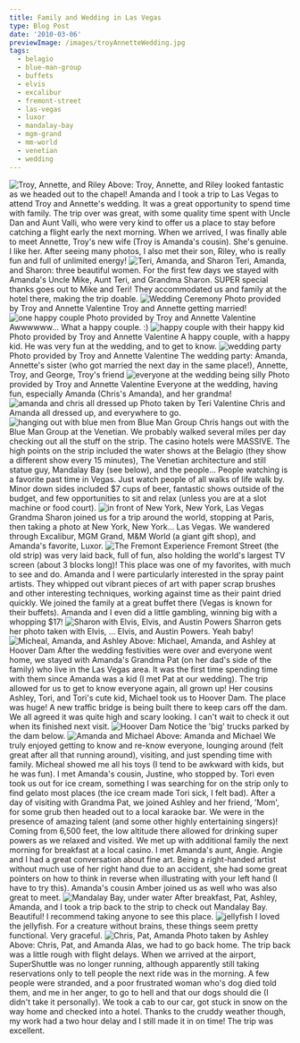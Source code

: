 ```yaml
---
title: Family and Wedding in Las Vegas
type: Blog Post
date: '2010-03-06'
previewImage: /images/troyAnnetteWedding.jpg
tags:
  - belagio
  - blue-man-group
  - buffets
  - elvis
  - excalibur
  - fremont-street
  - las-vegas
  - luxor
  - mandalay-bay
  - mgm-grand
  - mm-world
  - venetian
  - wedding
---
```

![Troy, Annette, and Riley](/images/prewedding.png) Above: Troy, Annette, and Riley looked fantastic as we headed out to the chapel! Amanda and I took a trip to Las Vegas to attend Troy and Annette's wedding. It was a great opportunity to spend time with family. The trip over was great, with some quality time spent with Uncle Dan and Aunt Valli, who were very kind to offer us a place to stay before catching a flight early the next morning. When we arrived, I was finally able to meet Annette, Troy's new wife (Troy is Amanda's cousin). She's genuine. I like her. After seeing many photos, I also met their son, Riley, who is really fun and full of unlimited energy! ![Teri, Amanda, and Sharon](/images/terryamandasharron.jpg) Teri, Amanda, and Sharon: three beautiful women. For the first few days we stayed with Amanda's Uncle Mike, Aunt Teri, and Grandma Sharon. SUPER special thanks goes out to Mike and Teri! They accommodated us and family at the hotel there, making the trip doable. ![Wedding Ceremony](/images/weddinghappy2.jpg) Photo provided by Troy and Annette Valentine Troy and Annette getting married! ![one happy couple](/images/weddinghappy3.jpg) Photo provided by Troy and Annette Valentine Awwwwww... What a happy couple. :) ![happy couple with their happy kid](/images/weddinghappy4.jpg) Photo provided by Troy and Annette Valentine A happy couple, with a happy kid. He was very fun at the wedding, and to get to know. ![wedding party](/images/weddingparty.jpg) Photo provided by Troy and Annette Valentine The wedding party: Amanda, Annette's sister (who got married the next day in the same place!), Annette, Troy, and George, Troy's friend ![everyone at the wedding being silly](/images/weddingall.jpg) Photo provided by Troy and Annette Valentine Everyone at the wedding, having fun, especially Amanda (Chris's Amanda), and her grandma! ![amanda and chris all dressed up](/images/amandachrisdressedup.jpg) Photo taken by Teri Valentine Chris and Amanda all dressed up, and everywhere to go. ![hanging out with blue men from Blue Man Group](/images/bluemen.jpg) Chris hangs out with the Blue Man Group at the Venetian. We probably walked several miles per day checking out all the stuff on the strip. The casino hotels were MASSIVE. The high points on the strip included the water shows at the Belagio (they show a different show every 15 minutes), The Venetian architecture and still statue guy, Mandalay Bay (see below), and the people... People watching is a favorite past time in Vegas. Just watch people of all walks of life walk by. Minor down sides included $7 cups of beer, fantastic shows outside of the budget, and few opportunities to sit and relax (unless you are at a slot machine or food court). ![in front of New York, New York, Las Vegas](/images/newyorknewyork.jpg) Grandma Sharon joined us for a trip around the world, stopping at Paris, then taking a photo at New York, New York... Las Vegas. We wandered through Excalibur, MGM Grand, M&M World (a giant gift shop), and Amanda's favorite, Luxor. ![The Fremont Experience](/images/fremontstreetbigscreen.jpg) Fremont Street (the old strip) was very laid back, full of fun, also holding the world's largest TV screen (about 3 blocks long)! This place was one of my favorites, with much to see and do. Amanda and I were particularly interested in the spray paint artists. They whipped out vibrant pieces of art with paper scrap brushes and other interesting techniques, working against time as their paint dried quickly. We joined the family at a great buffet there (Vegas is known for their buffets). Amanda and I even did a little gambling, winning big with a whopping $17! ![Sharon with Elvis, Elvis, and Austin Powers](/images/sharronpowerselvises2.jpg) Sharron gets her photo taken with Elvis, ... Elvis, and Austin Powers. Yeah baby! ![Micheal, Amanda, and Ashley](/images/hoovermichealamandaashley.jpg) Above: Michael, Amanda, and Ashley at Hoover Dam After the wedding festivities were over and everyone went home, we stayed with Amanda's Grandma Pat (on her dad's side of the family) who live in the Las Vegas area. It was the first time spending time with them since Amanda was a kid (I met Pat at our wedding). The trip allowed for us to get to know everyone again, all grown up! Her cousins Ashley, Tori, and Tori's cute kid, Michael took us to Hoover Dam. The place was huge! A new traffic bridge is being built there to keep cars off the dam. We all agreed it was quite high and scary looking. I can't wait to check it out when its finished next visit. ![Hoover Dam](/images/hooverdam.jpg) Notice the 'big' trucks parked by the dam below. ![Amanda and Michael](/images/amandamicheal.jpg) Above: Amanda and Michael We truly enjoyed getting to know and re-know everyone, lounging around (felt great after all that running around), visiting, and just spending time with family. Micheal showed me all his toys (I tend to be awkward with kids, but he was fun). I met Amanda's cousin, Justine, who stopped by. Tori even took us out for ice cream, something I was searching for on the strip only to find gelato most places (the ice cream made Tori sick, I felt bad). After a day of visiting with Grandma Pat, we joined Ashley and her friend, 'Mom', for some grub then headed out to a local karaoke bar. We were in the presence of amazing talent (and some other highly entertaining singers)! Coming from 6,500 feet, the low altitude there allowed for drinking super powers as we relaxed and visited. We met up with additional family the next morning for breakfast at a local casino. I met Amanda's aunt, Angie. Angie and I had a great conversation about fine art. Being a right-handed artist without much use of her right hand due to an accident, she had some great pointers on how to think in reverse when illustrating with your left hand (I have to try this). Amanda's cousin Amber joined us as well who was also great to meet. ![Mandalay Bay, under water](/images/mandalaybayunderwater.jpg) After breakfast, Pat, Ashley, Amanda, and I took a trip back to the strip to check out Mandalay Bay. Beautiful! I recommend taking anyone to see this place. ![jellyfish](/images/jellyfish.jpg) I loved the jellyfish. For a creature without brains, these things seem pretty functional. Very graceful. ![Chris, Pat, Amanda](/images/chrispatamanda.jpg) Photo taken by Ashley Above: Chris, Pat, and Amanda Alas, we had to go back home. The trip back was a little rough with flight delays. When we arrived at the airport, SuperShuttle was no longer running, although apparently still taking reservations only to tell people the next ride was in the morning. A few people were stranded, and a poor frustrated woman who's dog died told them, and me in her anger, to go to hell and that our dogs should die (I didn't take it personally). We took a cab to our car, got stuck in snow on the way home and checked into a hotel. Thanks to the cruddy weather though, my work had a two hour delay and I still made it in on time! The trip was excellent.
